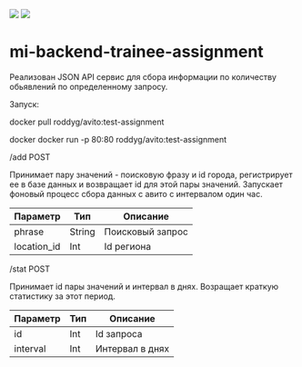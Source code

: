 <a href="https://codeclimate.com/github/roddy-g/mi-backend-trainee-assignment/maintainability"><img src="https://api.codeclimate.com/v1/badges/6f2481708c58d3261406/maintainability" /></a> <a href="https://codeclimate.com/github/roddy-g/mi-backend-trainee-assignment/test_coverage"><img src="https://api.codeclimate.com/v1/badges/6f2481708c58d3261406/test_coverage" /></a>
# mi-backend-trainee-assignment
Реализован JSON API cервис для сбора информации по количеству обьявлений по определенному запросу.

Запуск:

   docker pull roddyg/avito:test-assignment 
  
   docker docker run -p 80:80 roddyg/avito:test-assignment 


/add POST

Принимает пару значений - поисковую фразу и id города, регистрирует ее в базе данных и возвращает id для этой пары значений.
Запускает фоновый процесс сбора данных с авито с интервалом один час.

| Параметр  | Тип | Описание |
| ------------- | ------------- |------------- |
| phrase  | String  |Поисковый запрос  |
| location_id  | Int  |Id региона  |


/stat POST

Принимает id пары значений и интервал в днях. Возращает краткую статистику за этот период.

 Параметр  | Тип | Описание |
| ------------- | ------------- |------------- |
| id  | Int  |Id запроса |
| interval  | Int  |Интервал в днях |
